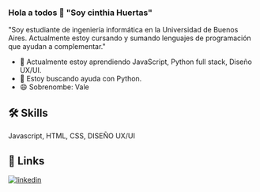 ### Hola a todos 👋 "Soy cinthia Huertas"
"Soy estudiante de ingeniería informática en la Universidad de Buenos Aires. Actualmente estoy cursando y sumando lenguajes de programación que ayudan a complementar."
- 🧠 Actualmente estoy aprendiendo JavaScript, Python full stack, Diseño UX/UI.
- 🤔 Estoy buscando ayuda con Python.
- 😄 Sobrenombe: Vale
## 🛠 Skills
Javascript, HTML, CSS, DISEÑO UX/UI
## 🔗 Links
[![linkedin](https://img.shields.io/badge/linkedin-0A66C2?style=for-the-badge&logo=linkedin&logoColor=white)](https://www.linkedin.com/in/cinthia-valeria-huertas-arellano-5b0336174/)
